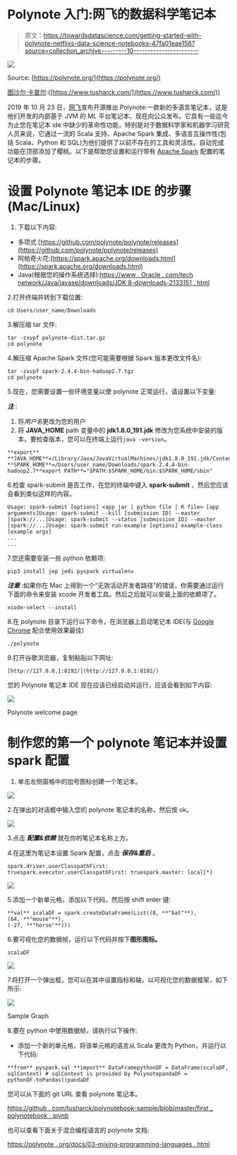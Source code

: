 # Polynote 入门:网飞的数据科学笔记本

> 原文：<https://towardsdatascience.com/getting-started-with-polynote-netflixs-data-science-notebooks-47fa01eae156?source=collection_archive---------10----------------------->

![](img/7ae38dc4c3fe1e87b7901fbca7b80c7d.png)

Source: [https://polynote.org/](https://polynote.org/)

[图沙尔·卡普尔](https://www.tusharck.com/):([https://www.tusharck.com/](https://www.tusharck.com/))

2019 年 10 月 23 日，[网飞](https://netflix.com)宣布开源推出 Polynote:一款新的多语言笔记本，这是他们开发的内部基于 JVM 的 ML 平台笔记本，现在向公众发布。它具有一些迄今为止您在笔记本 ide 中缺少的革命性功能，特别是对于数据科学家和机器学习研究人员来说，它通过一流的 Scala 支持、Apache Spark 集成、多语言互操作性(包括 Scala、Python 和 SQL)为他们提供了以前不存在的工具和灵活性。自动完成功能在顶部添加了樱桃。以下是帮助您设置和运行带有 [Apache Spark](https://spark.apache.org/) 配置的笔记本的步骤。

# 设置 Polynote 笔记本 IDE 的步骤(Mac/Linux)

1.  下载以下内容:

*   多项式:[https://github.com/polynote/polynote/releases](https://github.com/polynote/polynote/releases)
*   阿帕奇火花:[https://spark.apache.org/downloads.html](https://spark.apache.org/downloads.html)
*   Java(根据您的操作系统选择):[https://www . Oracle . com/tech network/Java/javase/downloads/JDK 8-downloads-2133151 . html](https://www.oracle.com/technetwork/java/javase/downloads/jdk8-downloads-2133151.html)

2.打开终端并转到下载位置:

```
cd Users/user_name/Downloads
```

3.解压缩 tar 文件:

```
tar -zxvpf polynote-dist.tar.gz
cd polynote
```

4.解压缩 Apache Spark 文件(您可能需要根据 Spark 版本更改文件名):

```
tar -zxvpf spark-2.4.4-bin-hadoop2.7.tgz
cd polynote
```

5.现在，您需要设置一些环境变量以使 polynote 正常运行，请设置以下变量:

***注*** :

1.  将*用户名*更改为您的用户
2.  将 **JAVA_HOME** path 变量中的 **jdk1.8.0_191.jdk** 修改为您系统中安装的版本。要检查版本，您可以在终端上运行`java -version`。

```
**export** **JAVA_HOME**=/Library/Java/JavaVirtualMachines/jdk1.8.0_191.jdk/Contents/Home/**export** **SPARK_HOME**=/Users/user_name/Downloads/spark-2.4.4-bin-hadoop2.7**export PATH**="$PATH:$SPARK_HOME/bin:$SPARK_HOME/sbin"
```

6.检查 spark-submit 是否工作，在您的终端中键入 **spark-submit** ，然后您应该会看到类似这样的内容。

```
Usage: spark-submit [options] <app jar | python file | R file> [app arguments]Usage: spark-submit --kill [submission ID] --master [spark://...]Usage: spark-submit --status [submission ID] --master [spark://...]Usage: spark-submit run-example [options] example-class [example args]
...
...
```

7.您还需要安装一些 python 依赖项:

```
pip3 install jep jedi pyspark virtualenv
```

***注意*** :如果你在 Mac 上得到一个“无效活动开发者路径”的错误，你需要通过运行下面的命令来安装 xcode 开发者工具。然后之后就可以安装上面的依赖项了。

`xcode-select --install`

8.在 polynote 目录下运行以下命令，在浏览器上启动笔记本 IDE(与 [Google Chrome](https://www.google.com/chrome/) 配合使用效果最佳)

```
./polynote
```

9.打开谷歌浏览器，复制粘贴以下网址:

```
[http://127.0.0.1:8192/](http://127.0.0.1:8192/)
```

您的 Polynote 笔记本 IDE 现在应该已经启动并运行，应该会看到如下内容:

![](img/81e7f355530f8c7479c90f2a35dd2d30.png)

Polynote welcome page

# 制作您的第一个 polynote 笔记本并设置 spark 配置

1.  单击左侧窗格中的加号图标创建一个笔记本。

![](img/29b14d553fe21147dae29564687df5de.png)

2.在弹出的对话框中输入您的 polynote 笔记本的名称，然后按 ok。

![](img/43dd9cb677e98f1d5c85822f1068c5cc.png)

3.点击 ***配置&依赖*** 就在你的笔记本名称上方。

4.在这里为笔记本设置 Spark 配置，点击 ***保存&重启*** 。

```
spark.driver.userClasspathFirst: truespark.executor.userClasspathFirst: truespark.master: local[*]
```

![](img/805ff822a268ed40520cc56687df3133.png)

5.添加一个新单元格，添加以下代码，然后按 shift enter 键:

```
**val** scalaDF = spark.createDataFrame(List((8, **"bat"**),
(64, **"mouse"**),
(-27, **"horse"**)))
```

6.要可视化您的数据帧，运行以下代码并按下**图形图标。**

```
scalaDF
```

![](img/b26a9132ec929437e149419cb2d7a42c.png)

7.将打开一个弹出框，您可以在其中设置指标和轴，以可视化您的数据框架，如下所示:

![](img/397e68702501ee05b0186d5e5ec2ce0b.png)

Sample Graph

8.要在 python 中使用数据帧，请执行以下操作:

*   添加一个新的单元格，将该单元格的语言从 Scala 更改为 Python，并运行以下代码:

```
**from** pyspark.sql **import** DataFramepythonDF = DataFrame(scalaDF, sqlContext) # sqlContext is provided by PolynotepandaDF = pythonDF.toPandas()pandaDF
```

您可以从下面的 git URL 查看 polynote 笔记本。

[https://github . com/tusharck/polynotebook-sample/blob/master/first _ polynotebook . ipynb](https://github.com/tusharck/polynotebook-sample/blob/master/first_polynotebook.ipynb)

也可以查看下面关于混合编程语言的 polynote 文档:

[https://polynote . org/docs/03-mixing-programming-languages . html](https://polynote.org/docs/03-mixing-programming-languages.html)